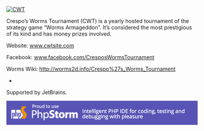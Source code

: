 [![CWT](http://cwtsite.com/img/cwt_logo.png)](http://www.cwtsite.com)

Crespo’s Worms Tournament (CWT) is a yearly hosted tournament of the strategy game “Worms Armageddon”. It’s considered the most prestigious of its kind and has money prizes involved.

Website: www.cwtsite.com

Facebook: www.facebook.com/CresposWormsTournament

Worms Wiki: http://worms2d.info/Crespo%27s_Worms_Tournament

-
Supported by JetBrains.

[![JetBrains PhpStorm](https://raw.githubusercontent.com/Zemke/cwt/master/app/webroot/img/phpstorm.png)](http://www.jetbrains.com/phpstorm/)
